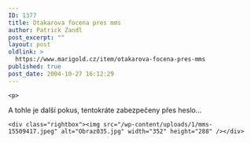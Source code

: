 ```yaml
---
ID: 1377
title: Otakarova focena pres mms
author: Patrick Zandl
post_excerpt: ""
layout: post
oldlink: >
  https://www.marigold.cz/item/otakarova-focena-pres-mms
published: true
post_date: 2004-10-27 16:12:29
---
```

	<p>
A tohle je další pokus, tentokráte zabezpečeny přes heslo&#8230;</p>

	<div class="rightbox"><img src="/wp-content/uploads/1/mms-15509417.jpeg" alt="Obraz035.jpg" width="352" height="288" /></div>